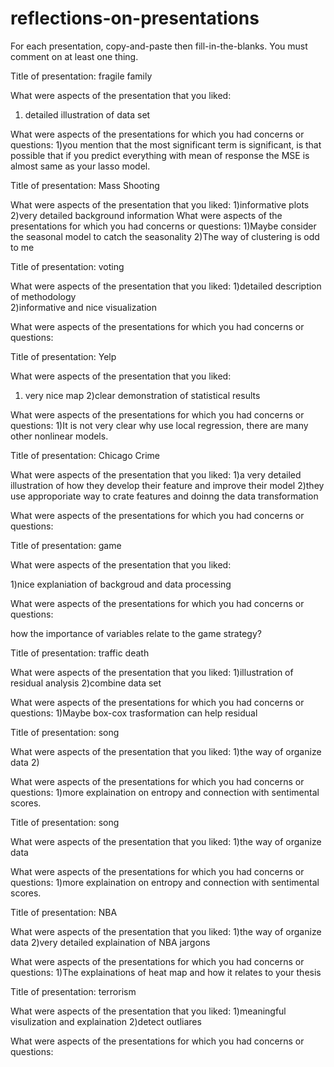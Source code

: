 # reflections-on-presentations

For each presentation, copy-and-paste then fill-in-the-blanks.  You must comment on at least one thing. 



Title of presentation:
fragile family

What were aspects of the presentation that you liked:
1) detailed illustration of data set


What were aspects of the presentations for which you had concerns or questions:
1)you mention that the most significant term is significant, is that possible that if you predict everything with mean of response the MSE is almost same as your lasso model. 




Title of presentation:
Mass Shooting

What were aspects of the presentation that you liked:
1)informative plots
2)very detailed background information
What were aspects of the presentations for which you had concerns or questions:
1)Maybe consider the seasonal model to catch the seasonality
2)The way of clustering is odd to me

Title of presentation:
voting

What were aspects of the presentation that you liked:
1)detailed description of methodology  
2)informative and nice visualization  


What were aspects of the presentations for which you had concerns or questions:


Title of presentation:
Yelp

What were aspects of the presentation that you liked:
1) very nice map
2)clear demonstration of statistical results


What were aspects of the presentations for which you had concerns or questions:
1)It is not very clear why use local regression, there are many other nonlinear models.


Title of presentation:
Chicago Crime

What were aspects of the presentation that you liked:
1)a very detailed illustration of how they develop their feature and improve their model 
2)they use approporiate way to crate features and doinng the data transformation


What were aspects of the presentations for which you had concerns or questions:


Title of presentation:
game

What were aspects of the presentation that you liked:

1)nice explaniation of backgroud and data processing


What were aspects of the presentations for which you had concerns or questions:


how the importance of variables relate to the game strategy?



Title of presentation:
traffic death

What were aspects of the presentation that you liked:
1)illustration of residual analysis
2)combine data set


What were aspects of the presentations for which you had concerns or questions:
1)Maybe box-cox trasformation can help residual


Title of presentation:
song

What were aspects of the presentation that you liked:
1)the way of organize data
2)


What were aspects of the presentations for which you had concerns or questions:
1)more explaination on entropy and connection with sentimental scores.


Title of presentation:
song

What were aspects of the presentation that you liked:
1)the way of organize data


What were aspects of the presentations for which you had concerns or questions:
1)more explaination on entropy and connection with sentimental scores.


Title of presentation:
NBA

What were aspects of the presentation that you liked:
1)the way of organize data
2)very detailed explaination of NBA jargons 

What were aspects of the presentations for which you had concerns or questions:
1)The explainations of heat map and how it relates to your thesis

Title of presentation:
terrorism

What were aspects of the presentation that you liked:
1)meaningful visulization and explaination
2)detect outliares


What were aspects of the presentations for which you had concerns or questions:



